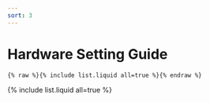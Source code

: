 ```yaml
---
sort: 3
---
```


# Hardware Setting Guide

```
{% raw %}{% include list.liquid all=true %}{% endraw %}
```

{% include list.liquid all=true %}
